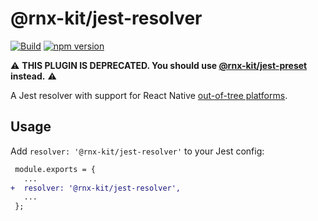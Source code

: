 # @rnx-kit/jest-resolver

[![Build](https://github.com/microsoft/rnx-kit/actions/workflows/build.yml/badge.svg)](https://github.com/microsoft/rnx-kit/actions/workflows/build.yml)
[![npm version](https://img.shields.io/npm/v/@rnx-kit/jest-resolver)](https://www.npmjs.com/package/@rnx-kit/jest-resolver)

⚠️ **THIS PLUGIN IS DEPRECATED. You should use
[@rnx-kit/jest-preset](https://github.com/microsoft/rnx-kit/tree/main/packages/jest-preset#readme)
instead.** ⚠️

A Jest resolver with support for React Native
[out-of-tree platforms](https://reactnative.dev/docs/out-of-tree-platforms).

## Usage

Add `resolver: '@rnx-kit/jest-resolver'` to your Jest config:

```diff
 module.exports = {
   ...
+  resolver: '@rnx-kit/jest-resolver',
   ...
 };
```
